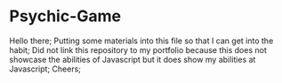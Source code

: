 # Psychic-Game

Hello there;
Putting some materials into this file so that I can get into the habit;
Did not link this repository to my portfolio because this does not showcase the abilities of Javascript but it does show my abilities at Javascript;
Cheers;
